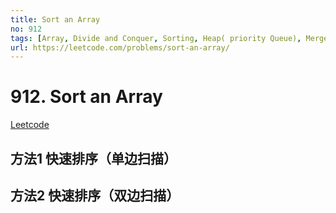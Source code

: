 ```yaml
---
title: Sort an Array
no: 912
tags: [Array, Divide and Conquer, Sorting, Heap( priority Queue), Merge Sort, Bucket Sort, Radix Sort, Counting Sort]
url: https://leetcode.com/problems/sort-an-array/
---
```


# 912. Sort an Array

[Leetcode](https://leetcode.com/problems/sort-an-array/)

## 方法1 快速排序（单边扫描）

## 方法2 快速排序（双边扫描）